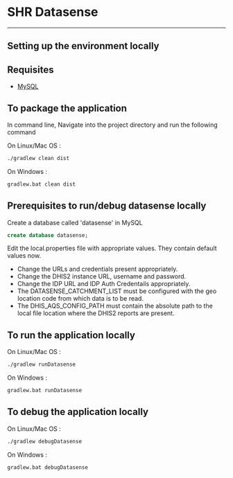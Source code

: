 # SHR Datasense
---------------
## Setting up the environment locally
Requisites
------------
* [MySQL](https://www.mysql.com/downloads/)

To package the application
---------------------------
In command line, Navigate into the project directory and run the following command

On Linux/Mac OS :
```bash
./gradlew clean dist
```
On Windows :
```bash
gradlew.bat clean dist
```

Prerequisites to run/debug datasense locally
--------------------------------------------
Create a database called 'datasense' in MySQL
```sql
create database datasense;
```

Edit the local.properties file with appropriate values. They contain default values now. 
- Change the URLs and credentials present appropriately.
- Change the DHIS2 instance URL, username and password.
- Change the IDP URL and IDP Auth Credentails appropriately.
- The DATASENSE_CATCHMENT_LIST must be configured with the geo location code from which data is to be read.
- The DHIS_AQS_CONFIG_PATH must contain the absolute path to the local file location where the DHIS2 reports are present.

To run the application locally
------------------------------
On Linux/Mac OS :
```bash
./gradlew runDatasense
```
On Windows :
```bash
gradlew.bat runDatasense
```

To debug the application locally
------------------------------
On Linux/Mac OS :
```bash
./gradlew debugDatasense
```
On Windows :
```bash
gradlew.bat debugDatasense
```

